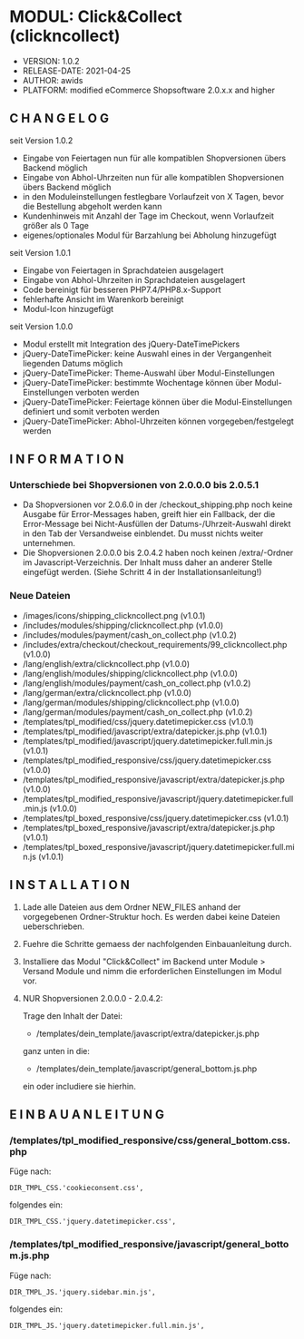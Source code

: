 # MODUL: Click&Collect (clickncollect)

- VERSION: 1.0.2
- RELEASE-DATE: 2021-04-25
- AUTHOR: awids
- PLATFORM: modified eCommerce Shopsoftware 2.0.x.x and higher

## C H A N G E L O G

seit Version 1.0.2
- Eingabe von Feiertagen nun für alle kompatiblen Shopversionen übers Backend möglich
- Eingabe von Abhol-Uhrzeiten nun für alle kompatiblen Shopversionen übers Backend möglich
- in den Moduleinstellungen festlegbare Vorlaufzeit von X Tagen, bevor die Bestellung abgeholt werden kann
- Kundenhinweis mit Anzahl der Tage im Checkout, wenn Vorlaufzeit größer als 0 Tage
- eigenes/optionales Modul für Barzahlung bei Abholung hinzugefügt

seit Version 1.0.1
- Eingabe von Feiertagen in Sprachdateien ausgelagert
- Eingabe von Abhol-Uhrzeiten in Sprachdateien ausgelagert
- Code bereinigt für besseren PHP7.4/PHP8.x-Support
- fehlerhafte Ansicht im Warenkorb bereinigt
- Modul-Icon hinzugefügt

seit Version 1.0.0
- Modul erstellt mit Integration des jQuery-DateTimePickers
- jQuery-DateTimePicker: keine Auswahl eines in der Vergangenheit liegenden Datums möglich
- jQuery-DateTimePicker: Theme-Auswahl über Modul-Einstellungen
- jQuery-DateTimePicker: bestimmte Wochentage können über Modul-Einstellungen verboten werden
- jQuery-DateTimePicker: Feiertage können über die Modul-Einstellungen definiert und somit verboten werden
- jQuery-DateTimePicker: Abhol-Uhrzeiten können vorgegeben/festgelegt werden

## I N F O R M A T I O N 

### Unterschiede bei Shopversionen von 2.0.0.0 bis 2.0.5.1

- Da Shopversionen vor 2.0.6.0 in der /checkout_shipping.php noch keine Ausgabe für Error-Messages haben, greift hier ein Fallback, der die Error-Message bei Nicht-Ausfüllen der Datums-/Uhrzeit-Auswahl direkt in den Tab der Versandweise einblendet. Du musst nichts weiter unternehmen.
- Die Shopversionen 2.0.0.0 bis 2.0.4.2 haben noch keinen /extra/-Ordner im Javascript-Verzeichnis. Der Inhalt muss daher an anderer Stelle eingefügt werden. (Siehe    Schritt 4 in der Installationsanleitung!)


### Neue Dateien

- /images/icons/shipping_clickncollect.png (v1.0.1)
- /includes/modules/shipping/clickncollect.php (v1.0.0)
- /includes/modules/payment/cash_on_collect.php (v1.0.2)
- /includes/extra/checkout/checkout_requirements/99_clickncollect.php (v1.0.0)
- /lang/english/extra/clickncollect.php (v1.0.0)
- /lang/english/modules/shipping/clickncollect.php (v1.0.0)
- /lang/english/modules/payment/cash_on_collect.php (v1.0.2)
- /lang/german/extra/clickncollect.php (v1.0.0)
- /lang/german/modules/shipping/clickncollect.php (v1.0.0)
- /lang/german/modules/payment/cash_on_collect.php (v1.0.2)
- /templates/tpl_modified/css/jquery.datetimepicker.css (v1.0.1)
- /templates/tpl_modified/javascript/extra/datepicker.js.php (v1.0.1)
- /templates/tpl_modified/javascript/jquery.datetimepicker.full.min.js (v1.0.1)
- /templates/tpl_modified_responsive/css/jquery.datetimepicker.css (v1.0.0)
- /templates/tpl_modified_responsive/javascript/extra/datepicker.js.php (v1.0.0)
- /templates/tpl_modified_responsive/javascript/jquery.datetimepicker.full.min.js (v1.0.0)
- /templates/tpl_boxed_responsive/css/jquery.datetimepicker.css (v1.0.1)
- /templates/tpl_boxed_responsive/javascript/extra/datepicker.js.php (v1.0.1)
- /templates/tpl_boxed_responsive/javascript/jquery.datetimepicker.full.min.js (v1.0.1)


## I N S T A L L A T I O N

1. Lade alle Dateien aus dem Ordner NEW_FILES anhand der vorgegebenen Ordner-Struktur hoch. Es werden dabei keine Dateien ueberschrieben.
2. Fuehre die Schritte gemaess der nachfolgenden Einbauanleitung durch.
3. Installiere das Modul "Click&Collect" im Backend unter Module > Versand Module und nimm die erforderlichen Einstellungen im Modul vor.
4. NUR Shopversionen 2.0.0.0 - 2.0.4.2:

   Trage den Inhalt der Datei:
   
   - /templates/dein_template/javascript/extra/datepicker.js.php
   
   ganz unten in die:
   
   - /templates/dein_template/javascript/general_bottom.js.php
   
   ein oder includiere sie hierhin.


## E I N B A U A N L E I T U N G

### /templates/tpl_modified_responsive/css/general_bottom.css.php

Füge nach:

    DIR_TMPL_CSS.'cookieconsent.css',

folgendes ein:

    DIR_TMPL_CSS.'jquery.datetimepicker.css',


### /templates/tpl_modified_responsive/javascript/general_bottom.js.php

Füge nach:

    DIR_TMPL_JS.'jquery.sidebar.min.js',

folgendes ein:

    DIR_TMPL_JS.'jquery.datetimepicker.full.min.js',
    
